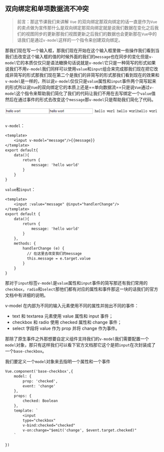 ## 双向绑定和单项数据流不冲突

> 前言：那这节课我们来讲解 `Vue` 的双向绑定那双向绑定的话一直是作为`Vue`的卖点做为宣传那什么是双向绑定那双向绑定就是说我们数据在变化之后我们的视图同步的更新那我们视图更新之后我们的数据也会更新那在`Vue`中的话我们是通过`v-model`这样的一个指令来创建双向绑定。

那我们现在写一个输入框，那我们现在开始在这个输入框里做一些操作我们看到当我们去改变这个输入框的值的时候外面的我们的`message`也在同步的变化但是`v-model`它的本质仅仅只是语法糖换句话说就是`v-model`它只是一种简写的形式如果说我们不用`v-model`我们同样可以使用`value`和`input`组合来完成那我们现在把它改成非简写的形式那我们现在第二个是我们的非简写的形式那我们看到现在的效果和`v-model`是一样的，所以说`v-model`仅仅只是`value`属性和`input`事件两个简写起来的形式所以说`Vue`的双向绑定它的本质上还是==单向数据流==只是说`Vue`通过`v-model`这个指令来帮助我们简化了我们的代码让我们不用在去写绑定一个`value`值然后在通过事件的形式去改变这个`message`那`v-model`只是帮助我们简化了代码。

![image](https://raw.githubusercontent.com/zhangh-design/vue-examples/master/06%20%E5%8F%8C%E5%90%91%E7%BB%91%E5%AE%9A%E5%92%8C%E5%8D%95%E5%90%91%E6%95%B0%E6%8D%AE%E6%B5%81%E4%B8%8D%E5%86%B2%E7%AA%81/1.png)

`v-model`：
```
<template>
    <input v-model="message"/>{{message}}
</template>
export default{
    data(){
        return {
            message: 'hello world'
        }
    }
}
```
`value`和`input`：

```
<template>
    <input :value="message" @input="handlerChange"/>
</template>
export default {
    data(){
        return {
            message: 'hello world'
        }
    },
    methods: {
        handlerChange (e) {
          // 在这里去改变我们的message
          this.message = e.target.value
        }
    }
}
```
那对于`input`标签`v-model`是`value`属性和`input`事件的简写那还有我们常用的`checkbox`，`radio`和`select`那他们都有对应的属性和事件那这一块的话我们的官方文档中有详细的说明。

v-model 在内部为不同的输入元素使用不同的属性并抛出不同的事件：

- text 和 textarea 元素使用 value 属性和 input 事件； 
- checkbox 和 radio 使用 checked 属性和 change 事件；
- select 字段将 value 作为 prop 并将 change 作为事件。

那除了原生事件之外那想要自定义组件支持我们的`v-model`我们需要配置一个`model`对象，那只有这样我们可以看下官方文档那它这个是把`input`在次封装成了一个`base-checkbox`。

我们要定义一个`model`对象来去指明一个属性和一个事件
```
Vue.component('base-checkbox',{
    model: {
        prop: 'checked',
        event: 'change'
    },
    props: {
        checked: Boolean
    },
    template: `
        <input
        type="checkbox"
        v-bind:checked="checked"
        v-on:change="$emit('change', $event.target.checked)"
    `
    
})
```



